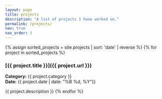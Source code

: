 ```yaml
---
layout: page
title: projects
description: "A list of projects I have worked on."
permalink: /projects/
nav: true
nav_order: 3
---
```


{% assign sorted_projects = site.projects | sort: 'date' | reverse %}
{% for project in sorted_projects %}
### [{{ project.title }}]({{ project.url }})

**Category:** {{ project.category }}  
**Date:** {{ project.date  | date: "%B %d, %Y"}}

{{ project.description }}
{% endfor %}